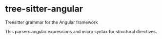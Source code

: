 # tree-sitter-angular
Treesitter grammar for the Angular framework

This parsers angular expressions and micro syntax for structural directives.

